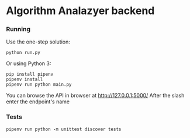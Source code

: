 # Algorithm Analazyer backend

### Running
Use the one-step solution:
```
python run.py
```

Or using Python 3:
```
pip install pipenv
pipenv install
pipenv run python main.py
```

You can browse the API in browser at http://127.0.0.1:5000/
After the slash enter the endpoint's name
### Tests
```
pipenv run python -m unittest discover tests
```
